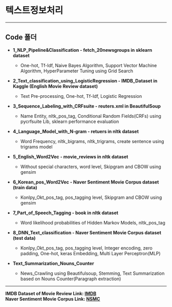 # 텍스트정보처리
----------------------------------------------
## Code 폴더

* __1_NLP_Pipeline&Classification - fetch_20newsgroups in sklearn dataset__

  * One-hot, Tf-Idf, Naive Bayes Algorithm, Support Vector Machine Algorithm, HyperParameter Tuning using Grid Search
  
* __2_Text_classification_using_LogisticRegression - IMDB_Dataset in Kaggle (English Movie Review dataset)__

  * Text Pre-processing, One-hot, Tf-Idf, Logistic Regression
  
* __3_Sequence_Labeling_with_CRFsuite - reuters.xml in BeautifulSoup__

  * Name Entity, nltk_pos_tag, Conditional Random Fields(CRFs) using pycrfsuite Lib, sklearn performance evaluation
  
* __4_Language_Model_with_N-gram - retuers in nltk dataset__

  * Word Frequency, nltk_bigrams, nltk_trigrams, create sentence using trigrams model
  
* __5_English_Word2Vec - movie_reviews in nltk dataset__

  * Without special characters, word level, Skipgram and CBOW using gensim
  
* __6_Korean_pos_Word2Vec - Naver Sentiment Movie Corpus dataset (train data)__

  * Konlpy_Okt_pos_tag, pos_tagging level, Skipgram and CBOW using gensim
  
* __7_Part_of_Speech_Tagging - book in nltk dataset__

  * Word likelihood probabilities of Hidden Markov Models, nltk_pos_tag
  
* __8_DNN_Text_classification - Naver Sentiment Movie Corpus dataset (test data)__

  * Konlpy_Okt_pos_tag, pos_tagging level, Integer encoding, zero padding, One-hot, keras Embedding, Multi Layer Perceptron(MLP)
  
* __Text_Summarization_Nouns_Counter__

  * News_Crawling using Beautifulsoup, Stemming, Text Summarization based on Nouns Counter(Paragraph extraction)
  
----------------------------------------------

**IMDB Dataset of Movie Review Link: [IMDB](https://www.kaggle.com/lakshmi25npathi/imdb-dataset-of-50k-movie-reviews)**  
**Naver Sentiment Movie Corpus Link: [NSMC](https://github.com/e9t/nsmc)**  

